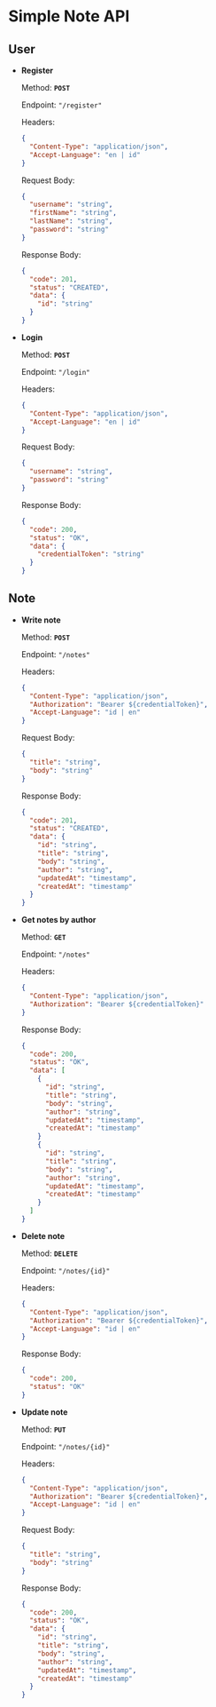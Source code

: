 # **Simple Note API**

## **User**

- **Register**

  Method: **`POST`**

  Endpoint: `"/register"`

  Headers:

  ```json
  {
    "Content-Type": "application/json",
    "Accept-Language": "en | id"
  }
  ```

  Request Body:

  ```json
  {
    "username": "string",
    "firstName": "string",
    "lastName": "string",
    "password": "string"
  }
  ```

  Response Body:

  ```json
  {
    "code": 201,
    "status": "CREATED",
    "data": {
      "id": "string"
    }
  }
  ```

- **Login**

  Method: **`POST`**

  Endpoint: `"/login"`

  Headers:

  ```json
  {
    "Content-Type": "application/json",
    "Accept-Language": "en | id"
  }
  ```

  Request Body:

  ```json
  {
    "username": "string",
    "password": "string"
  }
  ```

  Response Body:

  ```json
  {
    "code": 200,
    "status": "OK",
    "data": {
      "credentialToken": "string"
    }
  }
  ```

## **Note**

- **Write note**

  Method: **`POST`**

  Endpoint: `"/notes"`

  Headers:

  ```json
  {
    "Content-Type": "application/json",
    "Authorization": "Bearer ${credentialToken}",
    "Accept-Language": "id | en"
  }
  ```

  Request Body:

  ```json
  {
    "title": "string",
    "body": "string"
  }
  ```

  Response Body:

  ```json
  {
    "code": 201,
    "status": "CREATED",
    "data": {
      "id": "string",
      "title": "string",
      "body": "string",
      "author": "string",
      "updatedAt": "timestamp",
      "createdAt": "timestamp"
    }
  }
  ```

- **Get notes by author**

  Method: **`GET`**

  Endpoint: `"/notes"`

  Headers:

  ```json
  {
    "Content-Type": "application/json",
    "Authorization": "Bearer ${credentialToken}"
  }
  ```

  Response Body:

  ```json
  {
    "code": 200,
    "status": "OK",
    "data": [
      {
        "id": "string",
        "title": "string",
        "body": "string",
        "author": "string",
        "updatedAt": "timestamp",
        "createdAt": "timestamp"
      }
      {
        "id": "string",
        "title": "string",
        "body": "string",
        "author": "string",
        "updatedAt": "timestamp",
        "createdAt": "timestamp"
      }
    ]
  }
  ```

- **Delete note**

  Method: **`DELETE`**

  Endpoint: `"/notes/{id}"`

  Headers:

  ```json
  {
    "Content-Type": "application/json",
    "Authorization": "Bearer ${credentialToken}",
    "Accept-Language": "id | en"
  }
  ```

  Response Body:

  ```json
  {
    "code": 200,
    "status": "OK"
  }
  ```

- **Update note**

  Method: **`PUT`**

  Endpoint: `"/notes/{id}"`

  Headers:

  ```json
  {
    "Content-Type": "application/json",
    "Authorization": "Bearer ${credentialToken}",
    "Accept-Language": "id | en"
  }
  ```

  Request Body:

  ```json
  {
    "title": "string",
    "body": "string"
  }
  ```

  Response Body:

  ```json
  {
    "code": 200,
    "status": "OK",
    "data": {
      "id": "string",
      "title": "string",
      "body": "string",
      "author": "string",
      "updatedAt": "timestamp",
      "createdAt": "timestamp"
    }
  }
  ```
